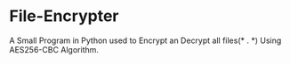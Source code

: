 # File-Encrypter
A Small Program in Python used to Encrypt an Decrypt all files(* . *) Using AES256-CBC Algorithm.
